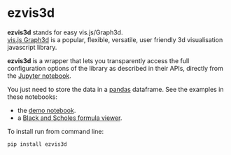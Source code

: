 # ezvis3d

**ezvis3d** stands for easy vis.js/Graph3d.  
[vis.js Graph3d](http://visjs.org/graph3d_examples.html) is a popular, flexible, versatile, user friendly 3d visualisation javascript library.

**ezvis3d** is a wrapper that lets you transparently access the full configuration options of the library as described in their APIs, directly from the [Jupyter notebook](http://jupyter.org/).

You just need to store the data in a [pandas](http://pandas.pydata.org/) dataframe.
See the examples in these notebooks:
+ the [demo notebook](http://nbviewer.ipython.org/github/oscar6echo/ezvis3d/blob/master/demo_ezvisd3.ipynb).
+ a [Black and Scholes formula viewer](http://nbviewer.ipython.org/github/oscar6echo/ezvis3d/blob/master/BlackScholesViewer.ipynb).

To install run from command line:
```
pip install ezvis3d
```